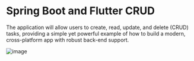 # Spring Boot and Flutter CRUD 

The application will allow users to create, read, update, and delete (CRUD) tasks, 
providing a simple yet powerful example of how to build a modern, 
cross-platform app with robust back-end support.

![image](https://github.com/user-attachments/assets/e2e7a297-1664-4f7e-86e3-a2a6ff305bdf)
